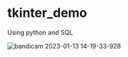 # tkinter_demo

Using python and SQL

![bandicam 2023-01-13 14-19-33-928](https://user-images.githubusercontent.com/103414625/212277868-63c8217b-ff56-41bf-b390-e9f718f005d3.jpg)
